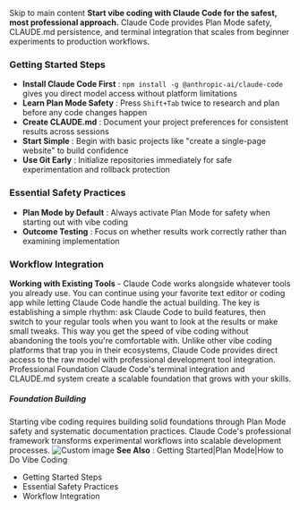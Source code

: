 Skip to main content
**Start vibe coding with Claude Code for the safest, most professional approach.** Claude Code provides Plan Mode safety, CLAUDE.md persistence, and terminal integration that scales from beginner experiments to production workflows.
### Getting Started Steps​
  * **Install Claude Code First** : `npm install -g @anthropic-ai/claude-code` gives you direct model access without platform limitations
  * **Learn Plan Mode Safety** : Press `Shift+Tab` twice to research and plan before any code changes happen
  * **Create CLAUDE.md** : Document your project preferences for consistent results across sessions
  * **Start Simple** : Begin with basic projects like "create a single-page website" to build confidence
  * **Use Git Early** : Initialize repositories immediately for safe experimentation and rollback protection


### Essential Safety Practices​
  * **Plan Mode by Default** : Always activate Plan Mode for safety when starting out with vibe coding
  * **Outcome Testing** : Focus on whether results work correctly rather than examining implementation


### Workflow Integration​
**Working with Existing Tools** - Claude Code works alongside whatever tools you already use. You can continue using your favorite text editor or coding app while letting Claude Code handle the actual building. The key is establishing a simple rhythm: ask Claude Code to build features, then switch to your regular tools when you want to look at the results or make small tweaks. This way you get the speed of vibe coding without abandoning the tools you're comfortable with.
Unlike other vibe coding platforms that trap you in their ecosystems, Claude Code provides direct access to the raw model with professional development tool integration.
Professional Foundation
Claude Code's terminal integration and CLAUDE.md system create a scalable foundation that grows with your skills.
##### Foundation Building
Starting vibe coding requires building solid foundations through Plan Mode safety and systematic documentation practices. Claude Code's professional framework transforms experimental workflows into scalable development processes.
![Custom image](https://www.claudelog.com/img/discovery/017.png)
**See Also** : Getting Started|Plan Mode|How to Do Vibe Coding
  * Getting Started Steps
  * Essential Safety Practices
  * Workflow Integration


